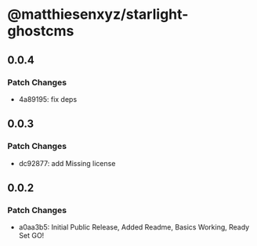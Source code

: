 # @matthiesenxyz/starlight-ghostcms

## 0.0.4

### Patch Changes

- 4a89195: fix deps

## 0.0.3

### Patch Changes

- dc92877: add Missing license

## 0.0.2

### Patch Changes

- a0aa3b5: Initial Public Release, Added Readme, Basics Working, Ready Set GO!
